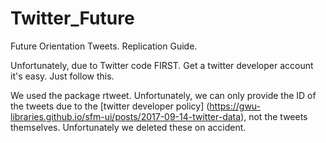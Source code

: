 # Twitter_Future
Future Orientation Tweets.
Replication Guide.

Unfortunately, due to Twitter code 
FIRST. Get a twitter developer account it's easy. Just follow this. 

We used the package rtweet. Unfortunately, we can only provide the ID of the tweets due to the [twitter developer policy] (https://gwu-libraries.github.io/sfm-ui/posts/2017-09-14-twitter-data), not the tweets themselves. Unfortunately we deleted these on accident. 

